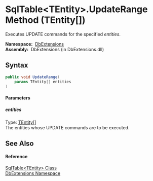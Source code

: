 SqlTable&lt;TEntity>.UpdateRange Method (TEntity[])
===================================================
  Executes UPDATE commands for the specified *entities*.

  **Namespace:**  [DbExtensions][1]  
  **Assembly:**  DbExtensions (in DbExtensions.dll)

Syntax
------

```csharp
public void UpdateRange(
	params TEntity[] entities
)
```

#### Parameters

##### *entities*
Type: [TEntity][2][]  
The entities whose UPDATE commands are to be executed.


See Also
--------

#### Reference
[SqlTable&lt;TEntity> Class][2]  
[DbExtensions Namespace][1]  

[1]: ../README.md
[2]: README.md